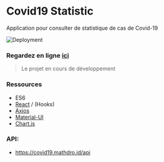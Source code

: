 # Сovid19 Statistic
Application pour consulter de statistique de cas de Covid-19

![Deployment](https://github.com/npankov/covid19-statistic-project/workflows/Deployment/badge.svg)

### Regardez en ligne [ici](https://npankov.github.io/covid19-statistic-project/)

> Le projet en cours de développement

### Ressources
- ES6
- [React](https://reactjs.org/) / (Hooks)
- [Axios](https://github.com/axios/axios)
- [Material-UI](https://material-ui.com/)
- [Chart.js](https://www.chartjs.org/)

### API: 
- https://covid19.mathdro.id/api

